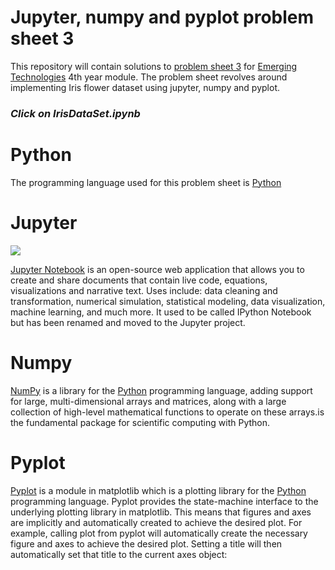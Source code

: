 # Jupyter, numpy and pyplot problem sheet 3
This repository will contain solutions to [problem sheet 3](https://emerging-technologies.github.io/problems/jupyter.html) for [Emerging Technologies](https://emerging-technologies.github.io/) 4th year module. The problem sheet revolves around implementing Iris flower dataset using jupyter, numpy and pyplot.

### **_Click on IrisDataSet.ipynb_**

# Python
The programming language used for this problem sheet is [Python](https://www.python.org/)

# Jupyter
![](https://user-images.githubusercontent.com/22341150/32077018-e4f62c92-ba99-11e7-9c61-fee4fece1d45.png)

[Jupyter Notebook](http://jupyter.org/) is an open-source web application that allows you to create and share documents that contain live code, equations, visualizations and narrative text. Uses include: data cleaning and transformation, numerical simulation, statistical modeling, data visualization, machine learning, and much more. It used to be called IPython Notebook but has been renamed and moved to the Jupyter project.

# Numpy
[NumPy](http://www.numpy.org/) is a library for the [Python](https://www.python.org/) programming language, adding support for large, multi-dimensional arrays and matrices, along with a large collection of high-level mathematical functions to operate on these arrays.is the fundamental package for scientific computing with Python. 

# Pyplot  
[Pyplot](https://matplotlib.org/api/pyplot_api.html) is a module in matplotlib which is a plotting library for the [Python](https://www.python.org/) programming language.
Pyplot provides the state-machine interface to the underlying plotting library in matplotlib. This means that figures and axes are implicitly and automatically created to achieve the desired plot. For example, calling plot from pyplot will automatically create the necessary figure and axes to achieve the desired plot. Setting a title will then automatically set that title to the current axes object:



 
